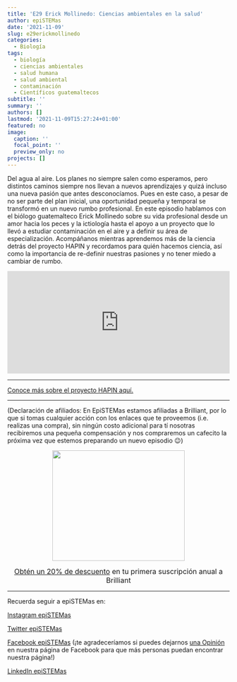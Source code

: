 ```yaml
---
title: 'E29 Erick Mollinedo: Ciencias ambientales en la salud'
author: epiSTEMas
date: '2021-11-09'
slug: e29erickmollinedo
categories:
  - Biología
tags:
  - biología
  - ciencias ambientales
  - salud humana
  - salud ambiental
  - contaminación
  - Científicos guatemaltecos
subtitle: ''
summary: ''
authors: []
lastmod: '2021-11-09T15:27:24+01:00'
featured: no
image:
  caption: ''
  focal_point: ''
  preview_only: no
projects: []
---
```


Del agua al aire. Los planes no siempre salen como esperamos, pero distintos caminos siempre nos llevan a nuevos aprendizajes y quizá incluso una nueva pasión que antes desconocíamos. Pues en este caso, a pesar de no ser parte del plan inicial, una oportunidad pequeña y temporal se transformó en un nuevo rumbo profesional. En este episodio hablamos con el biólogo guatemalteco Erick Mollinedo sobre su vida profesional desde un amor hacia los peces y la ictiología hasta el apoyo a un proyecto que lo llevó a estudiar contaminación en el aire y a definir su área de especialización. Acompáñanos mientras aprendemos más de la ciencia detrás del proyecto HAPIN y recordamos para quién hacemos ciencia, así como la importancia de re-definir nuestras pasiones y no tener miedo a cambiar de rumbo.


<iframe src="https://open.spotify.com/embed/episode/1UhS3GWUdWRapwf1GW0tjU?utm_source=generator&amp;theme=0" width="100%" height="232" frameBorder="0" allowfullscreen="" allow="autoplay; clipboard-write; encrypted-media; fullscreen; picture-in-picture"></iframe>


- - - - -

[Conoce más sobre el proyecto HAPIN aquí.](https://www.hapintrial.org/)

- - - - -

(Declaración de afiliados: En EpiSTEMas estamos afiliadas a Brilliant, por lo que si tomas cualquier acción con los enlaces que te proveemos (i.e. realizas una compra), sin ningún costo adicional para tí nosotras recibiremos una pequeña compensación y nos compraremos un cafecito la próxima vez que estemos preparando un nuevo episodio 😉)

<center>
<a href="https://brilliant.sjv.io/c/2994553/1003364/12858?subId1=epiSTEMas&u=http%3A%2F%2Fbrilliant.org%2Fimpactnetwork%2F%3Firclickid%3D%7Bclickid%7D%26utm_medium%3Daffiliates%26utm_campaign%3D%7Birpid%7D%26utm_source%3D%7Bmp_value1%7D%26utm_content%3D%7Btimestamp%7D_%7Biradtype%7D_%7Biradname%7D%26utm_term%3D%7Bmp_value2%7D" target="_top" id="1003364"><img src="//a.impactradius-go.com/display-ad/12858-1003364" border="0" alt="" width="300" height="250"/></a><img height="0" width="0" src="https://imp.pxf.io/i/2994553/1003364/12858?subId1=epiSTEMas" style="position:absolute;visibility:hidden;" border="1" />


<font size="3"> [Obtén un 20% de descuento](https://brilliant.sjv.io/c/2994553/1003358/12858?subId1=EpiSTEMas&u=http%3A%2F%2Fbrilliant.org%2Fimpactnetwork%2F) en tu primera suscripción anual a Brilliant </font> 
</center>


- - - - -

Recuerda seguir a epiSTEMas en:

[Instagram epiSTEMas](https://www.instagram.com/epistemas/)  

[Twitter epiSTEMas](https://twitter.com/epiSTEMas_Pod)

[Facebook epiSTEMas](https://www.facebook.com/epiSTEMasPod) (¡te agradeceríamos si puedes dejarnos [una Opinión](https://www.facebook.com/epiSTEMasPod/reviews/) en nuestra página de Facebook para que más personas puedan encontrar nuestra página!)

[LinkedIn epiSTEMas](https://www.linkedin.com/company/epistemas-podcast/)

